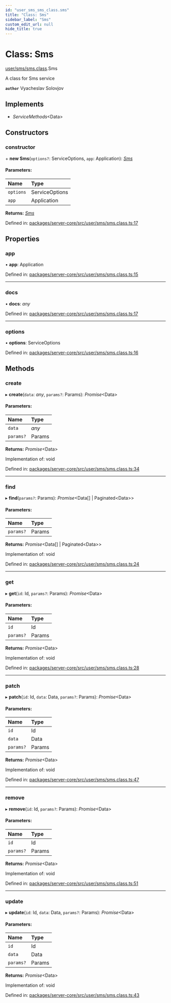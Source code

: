 ```yaml
---
id: "user_sms_sms_class.sms"
title: "Class: Sms"
sidebar_label: "Sms"
custom_edit_url: null
hide_title: true
---
```


# Class: Sms

[user/sms/sms.class](../modules/user_sms_sms_class.md).Sms

A class for Sms service

**`author`** Vyacheslav Solovjov

## Implements

* *ServiceMethods*<Data\>

## Constructors

### constructor

\+ **new Sms**(`options?`: ServiceOptions, `app`: Application): [*Sms*](user_sms_sms_class.sms.md)

#### Parameters:

Name | Type |
:------ | :------ |
`options` | ServiceOptions |
`app` | Application |

**Returns:** [*Sms*](user_sms_sms_class.sms.md)

Defined in: [packages/server-core/src/user/sms/sms.class.ts:17](https://github.com/xr3ngine/xr3ngine/blob/716a06460/packages/server-core/src/user/sms/sms.class.ts#L17)

## Properties

### app

• **app**: Application

Defined in: [packages/server-core/src/user/sms/sms.class.ts:15](https://github.com/xr3ngine/xr3ngine/blob/716a06460/packages/server-core/src/user/sms/sms.class.ts#L15)

___

### docs

• **docs**: *any*

Defined in: [packages/server-core/src/user/sms/sms.class.ts:17](https://github.com/xr3ngine/xr3ngine/blob/716a06460/packages/server-core/src/user/sms/sms.class.ts#L17)

___

### options

• **options**: ServiceOptions

Defined in: [packages/server-core/src/user/sms/sms.class.ts:16](https://github.com/xr3ngine/xr3ngine/blob/716a06460/packages/server-core/src/user/sms/sms.class.ts#L16)

## Methods

### create

▸ **create**(`data`: *any*, `params?`: Params): *Promise*<Data\>

#### Parameters:

Name | Type |
:------ | :------ |
`data` | *any* |
`params?` | Params |

**Returns:** *Promise*<Data\>

Implementation of: void

Defined in: [packages/server-core/src/user/sms/sms.class.ts:34](https://github.com/xr3ngine/xr3ngine/blob/716a06460/packages/server-core/src/user/sms/sms.class.ts#L34)

___

### find

▸ **find**(`params?`: Params): *Promise*<Data[] \| Paginated<Data\>\>

#### Parameters:

Name | Type |
:------ | :------ |
`params?` | Params |

**Returns:** *Promise*<Data[] \| Paginated<Data\>\>

Implementation of: void

Defined in: [packages/server-core/src/user/sms/sms.class.ts:24](https://github.com/xr3ngine/xr3ngine/blob/716a06460/packages/server-core/src/user/sms/sms.class.ts#L24)

___

### get

▸ **get**(`id`: Id, `params?`: Params): *Promise*<Data\>

#### Parameters:

Name | Type |
:------ | :------ |
`id` | Id |
`params?` | Params |

**Returns:** *Promise*<Data\>

Implementation of: void

Defined in: [packages/server-core/src/user/sms/sms.class.ts:28](https://github.com/xr3ngine/xr3ngine/blob/716a06460/packages/server-core/src/user/sms/sms.class.ts#L28)

___

### patch

▸ **patch**(`id`: Id, `data`: Data, `params?`: Params): *Promise*<Data\>

#### Parameters:

Name | Type |
:------ | :------ |
`id` | Id |
`data` | Data |
`params?` | Params |

**Returns:** *Promise*<Data\>

Implementation of: void

Defined in: [packages/server-core/src/user/sms/sms.class.ts:47](https://github.com/xr3ngine/xr3ngine/blob/716a06460/packages/server-core/src/user/sms/sms.class.ts#L47)

___

### remove

▸ **remove**(`id`: Id, `params?`: Params): *Promise*<Data\>

#### Parameters:

Name | Type |
:------ | :------ |
`id` | Id |
`params?` | Params |

**Returns:** *Promise*<Data\>

Implementation of: void

Defined in: [packages/server-core/src/user/sms/sms.class.ts:51](https://github.com/xr3ngine/xr3ngine/blob/716a06460/packages/server-core/src/user/sms/sms.class.ts#L51)

___

### update

▸ **update**(`id`: Id, `data`: Data, `params?`: Params): *Promise*<Data\>

#### Parameters:

Name | Type |
:------ | :------ |
`id` | Id |
`data` | Data |
`params?` | Params |

**Returns:** *Promise*<Data\>

Implementation of: void

Defined in: [packages/server-core/src/user/sms/sms.class.ts:43](https://github.com/xr3ngine/xr3ngine/blob/716a06460/packages/server-core/src/user/sms/sms.class.ts#L43)
